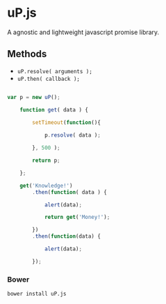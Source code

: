 # uP.js
A agnostic and lightweight javascript promise library.

## Methods
* <code>uP.resolve( arguments );</code>
* <code>uP.then( callback );</code>

```js

var p = new uP();

	function get( data ) {
	
		setTimeout(function(){

			p.resolve( data );

		}, 500 );

		return p;

	};

	get('Knowledge!')
		.then(function( data ) {

			alert(data);

			return get('Money!');

		})
		.then(function(data) {

			alert(data);

		});
```

### Bower
```
bower install uP.js
```